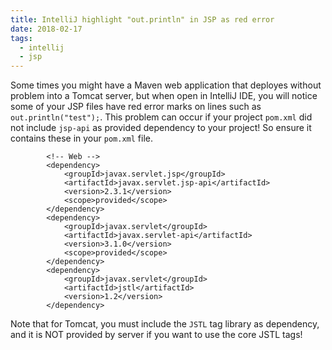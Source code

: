 ```yaml
---
title: IntelliJ highlight "out.println" in JSP as red error
date: 2018-02-17
tags:
  - intellij
  - jsp
---
```


Some times you might have a Maven web application that deployes without
problem into a Tomcat server, but when open in IntelliJ IDE, you will
notice some of your JSP files have red error marks on lines such as
`out.println("test");`. This problem can occur if your project `pom.xml`
did not include `jsp-api` as provided dependency to your project! So
ensure it contains these in your `pom.xml` file.

            <!-- Web -->
            <dependency>
                <groupId>javax.servlet.jsp</groupId>
                <artifactId>javax.servlet.jsp-api</artifactId>
                <version>2.3.1</version>
                <scope>provided</scope>
            </dependency>
            <dependency>
                <groupId>javax.servlet</groupId>
                <artifactId>javax.servlet-api</artifactId>
                <version>3.1.0</version>
                <scope>provided</scope>
            </dependency>
            <dependency>
                <groupId>javax.servlet</groupId>
                <artifactId>jstl</artifactId>
                <version>1.2</version>
            </dependency>

Note that for Tomcat, you must include the `JSTL` tag library as
dependency, and it is NOT provided by server if you want to use the core
JSTL tags!
